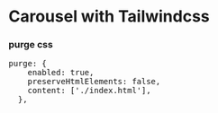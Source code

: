 # Carousel with Tailwindcss

### purge css   
  
<pre>
purge: {
    enabled: true,
    preserveHtmlElements: false,
    content: ['./index.html'],
  },
</pre>